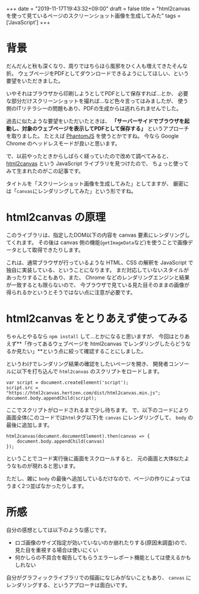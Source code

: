 +++
date = "2019-11-17T19:43:32+09:00"
draft = false
title = "html2canvas を使って見ているページのスクリーンショット画像を生成してみた"
tags = ['JavaScript']
+++

# 背景

だんだんと秋も深くなり、周りではちらほら風邪をひく人も増えてきたそんな折。
ウェブページをPDFとしてダウンロードできるようにしてほしい、という要望をいただきました。

いやそれはブラウザから印刷しようとしてPDFとして保存すれば...とか、
必要な部分だけスクリーンショットを撮れば...など色々言ってはみましたが、
使う側のITリテラシーの問題もあり、PDFの生成からは逃れられませんでした。

過去に似たような要望をいただいたときは、
**「サーバーサイドでブラウザを起動し、対象のウェブページを表示してPDFとして保存する」**
というアプローチを取りました。
たとえば [PhantomJS](https://phantomjs.org/) を使うとかですね。
今なら Google Chrome のヘッドレスモードが良いと思います。

で、以前やったときからしばらく経っていたので改めて調べてみると、
[html2canvas](https://html2canvas.hertzen.com/) という JavaScript ライブラリを見つけたので、
ちょっと使ってみて生まれたのがこの記事です。

タイトルを「スクリーンショット画像を生成してみた」としてますが、
厳密には「`canvas`にレンダリングしてみた」という形ですね。

<!--more-->

# html2canvas の原理

このライブラリは、指定したDOM以下の内容を canvas 要素にレンダリングしてくれます。
その後は canvas 側の機能(`getImageData`など)を使うことで画像データとして取得できたりします。

これは、通常ブラウザが行っているような HTML、CSS の解釈を JavaScript で独自に実装している、ということになります。
まだ対応していないスタイルがあったりすることもあり、また、
Chrome などのレンダリングエンジンと結果が一致するとも限らないので、
今ブラウザで見ている見た目そのままの画像が得られるかというとそうではない点に注意が必要です。

# html2canvas をとりあえず使ってみる

ちゃんとやるなら `npm install` して...とかになると思いますが、
今回はとりあえず**「作ってあるウェブページを html2canvas でレンダリングしたらどうなるか見たい」**という点に絞って確認することにしました。

というわけでレンダリング結果の確認をしたいページを開き、
開発者コンソールに以下を打ち込んで `html2canvas` のスクリプトをロードします。

```
var script = document.createElement('script');
script.src = "https://html2canvas.hertzen.com/dist/html2canvas.min.js";
document.body.appendChild(script);
```

ここでスクリプトがロードされるまで少し待ちます。
で、以下のコードにより画面全体(このコードでは`html`タグ以下)を `canvas` にレンダリングして、
`body` の最後に追加します。

```
html2canvas(document.documentElement).then(canvas => {
    document.body.appendChild(canvas)
});
```

ということでコード実行後に画面をスクロールすると、
元の画面と大体似たようなものが現れると思います。

ただし、雑に `body` の最後へ追加しているだけなので、ページの作りによってはうまく2つ並ばなかったりします。

# 所感

自分の感想としては以下のような感じです。

* ロゴ画像のサイズ指定が効いていないのか崩れたりする(原因未調査)ので、見た目を重視する場合は使いにくい
* 何かしらの不具合を報告してもらうエラーレポート機能としては使えるかもしれない

自分がグラフィックライブラリでの描画になじみがないこともあり、
`canvas` にレンダリングする、というアプローチは面白いです。
